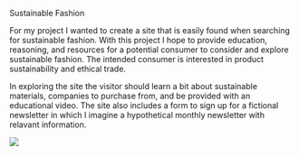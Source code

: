 Sustainable Fashion

For my project I wanted to create a site that is easily found when searching for sustainable fashion. With this project I hope to provide education, reasoning, and resources for a potential consumer to consider and explore sustainable fashion. The intended consumer is interested in product sustainability and ethical trade.

In exploring the site the visitor should learn a bit about sustainable materials, companies to purchase from, and be provided with an educational video. The site also includes a form to sign up for a fictional newsletter in which I imagine a hypothetical monthly newsletter with relavant information. 

<img src="../images/screenshot1.png">